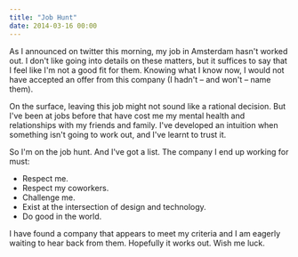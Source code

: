 ```yaml
---
title: "Job Hunt"
date: 2014-03-16 00:00
---
```


<p>As I announced on twitter this morning, my job in Amsterdam hasn't worked out. I don't like going into details on these matters, but it suffices to say that I feel like I'm not a good fit for them.  Knowing what I know now, I would not have accepted an offer from this company (I hadn't – and won't – name them). </p>

<p>On the surface, leaving this job might not sound like a rational decision. But I've been at jobs before that have cost me my mental health and relationships with my friends and family. I've developed an intuition when something isn't going to work out, and I've learnt to trust it. </p>

<p>So I'm on the job hunt. And I've got a list. The company I end up working for must:</p>

<ul>

<li>Respect me. </li>

<li>Respect my coworkers.</li>

<li>Challenge me.</li>

<li>Exist at the intersection of design and technology. </li>

<li>Do good in the world. </li>

</ul>

<p>I have found a company that appears to meet my criteria and I am eagerly waiting to hear back from them. Hopefully it works out. Wish me luck.</p>

<!-- more -->

